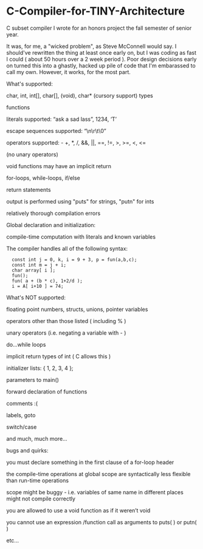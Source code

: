 C-Compiler-for-TINY-Architecture
================================

C subset compiler I wrote for an honors project the fall semester of senior year.

It was, for me, a "wicked problem", as Steve McConnell would say. I should've rewritten the thing at 
least once early on, but I was coding as fast I could ( about 50 hours over a 2 week period ). Poor
design decisions early on turned this into a ghastly, hacked up pile of code that I'm embarassed to call my own.
However, it works, for the most part.





What's supported:

char, int, int[], char[], (void), char* (cursory support) types 

functions

literals supported: “ask a sad lass”, 1234, ‘T’

escape sequences supported: “\n\r\t\0”

operators supported: - +, *, /, &&, ||, ==, !=, >, >=, <, <= 

(no unary operators)

void functions may have an implicit return

for-loops, while-loops, if/else

return statements

output is performed using "puts" for strings, "putn" for ints

relatively thorough compilation errors






Global  declaration and initialization:

  compile-time computation with literals and known variables

The compiler handles all of the following syntax:


      const int j = 0, k, i = 9 + 3, p = fun(a,b,c);
      const int m = j + i;
      char array[ i ]; 
      fun();
      fun( a + (b * c), 1+2/d );
      i = A[ i+10 ] = 74;






What's NOT supported:


floating point numbers, structs, unions, pointer variables

operators other than those listed ( including % )

unary operators (i.e. negating a variable with - )

do...while loops

implicit return types of int ( C allows this )

initializer lists: { 1, 2, 3, 4 };

parameters to main()

forward declaration of functions

comments :(

labels, goto

switch/case

and much, much more...



bugs and quirks:

you must declare something in the first clause of a for-loop header

the compile-time operations at global scope are syntactically less flexible than run-time operations

scope might be buggy - i.e. variables of same name in different places might not compile correctly

you are allowed to use a void function as if it weren’t void

you cannot use an expression /function call as arguments to puts( ) or putn( )

etc...
